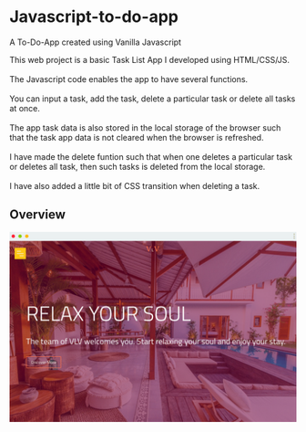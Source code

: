 # Javascript-to-do-app
A To-Do-App created using Vanilla Javascript

This web project is a basic Task List App I developed using HTML/CSS/JS.<br><br>
The Javascript code enables the app to have several functions. <br><br>
You can input a task, add the task, delete a particular task or delete all tasks at once. <br><br>
The app task data is also stored in the local storage of the browser such that the task app data is not
cleared when the browser is refreshed. <br><br>
I have made the delete funtion such that when one deletes a particular task or deletes all task, then such tasks is deleted from the 
local storage. <br><br>
I have also added a little bit of CSS transition when deleting a task.

## Overview
![screenshot](https://github.com/ibktommy/VLV-Relaxation/blob/master/screenshot.png)
